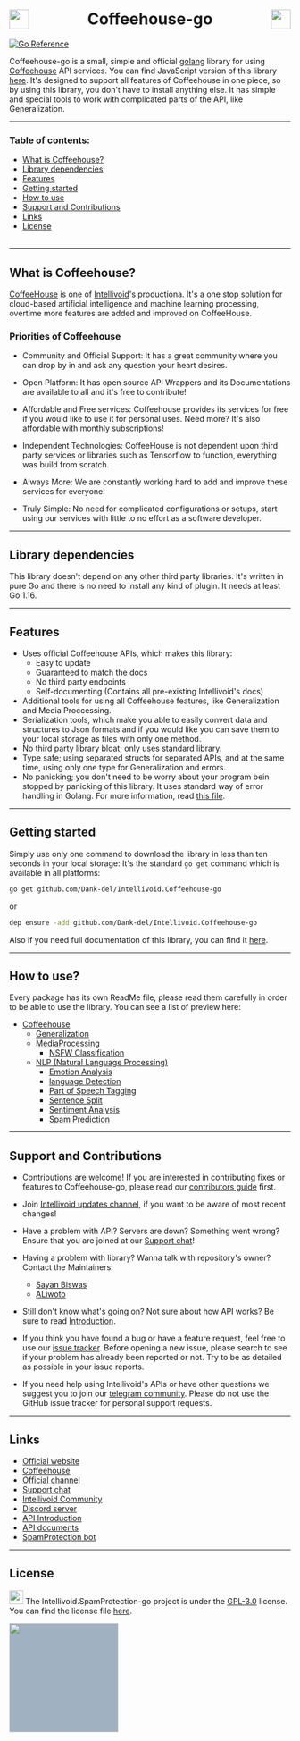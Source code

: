 <!--
	This file is part of Intellivoid.Coffeehouse-go (https://github.com/Dank-del/Intellivoid.Coffeehouse-go).
	Copyright (c) 2021 Sayan Biswas, ALiwoto.

	This program is free software: you can redistribute it and/or modify
	it under the terms of the GNU General Public License as published by
	the Free Software Foundation, version 3.

	This program is distributed in the hope that it will be useful, but
	WITHOUT ANY WARRANTY; without even the implied warranty of
	MERCHANTABILITY or FITNESS FOR A PARTICULAR PURPOSE. See the GNU
	General Public License for more details.

	You should have received a copy of the GNU General Public License
	along with this program. If not, see <http://www.gnu.org/licenses/>.

	
-->

# <h1 align="middle"> <img src="https://coffeehouse.intellivoid.net/assets/favicon/favicon-194x194.png" width="35px" align="left"></img> Coffeehouse-go <img src="https://intellivoid.net/assets/favicon/android-chrome-192x192.png" width="35px" align="right"></img> </h1>

[![Go Reference](https://pkg.go.dev/badge/github.com/Dank-del/Intellivoid.Coffeehouse-go.svg)](https://pkg.go.dev/github.com/Dank-del/Intellivoid.Coffeehouse-go)


Coffeehouse-go is a small, simple and official [golang](https://go.dev) library for using [Coffeehouse](coffeehouse.intellivoid.net) API services.
You can find JavaScript version of this library [here](https://github.com/intellivoid/CoffeeHouse-JavaScript-API-Wrapper).
It's designed to support all features of Coffeehouse in one piece, so by using this library, you don't have to install anything else.
It has simple and special tools to work with complicated parts of the API, like Generalization.

<hr/>

### Table of contents:
 * [What is Coffeehouse?](#What-is-Coffeehouse)
 * [Library dependencies](#library-dependencies)
 * [Features](#features)
 * [Getting started](#getting-started)
 * [How to use](#how-to-use)
 * [Support and Contributions](#support-and-contributions)
 * [Links](#links)
 * [License](#license)


 <img align="middle" src="https://raw.githubusercontent.com/aliwoto/aliwoto/main/resources/798246901916499998.gif" width="350px" height="4px" ></img>

<hr/>

## What is Coffeehouse?
[CoffeeHouse](https://coffeehouse.intellivoid.net) is one of [Intellivoid](intellivoid.net)'s productiona. It's a one stop solution for cloud-based artificial intelligence and machine learning processing, overtime more features are added and improved on CoffeeHouse.

### Priorities of Coffeehouse
- Community and Official Support: It has a great community where you can drop by in and ask any question your heart desires.

- Open Platform: It has open source API Wrappers and its Documentations are available to all and it's free to contribute!

- Affordable and Free services: Coffeehouse provides its services for free if you would like to use it for personal uses. Need more? It's also affordable with monthly subscriptions!

- Independent Technologies: CoffeeHouse is not dependent upon third party services or libraries such as Tensorflow to function, everything was build from scratch.

- Always More: We are constantly working hard to add and improve these services for everyone!

- Truly Simple: No need for complicated configurations or setups, start using our services with little to no effort as a software developer.

<hr/>

## Library dependencies
This library doesn't depend on any other third party libraries.
It's written in pure Go and there is no need to install any kind of plugin.
It needs at least Go 1.16.

<hr/>

## Features

- Uses official Coffeehouse APIs, which makes this library:
   - Easy to update
   - Guaranteed to match the docs
   - No third party endpoints
   - Self-documenting (Contains all pre-existing Intellivoid's docs)
- Additional tools for using all Coffeehouse features, like Generalization and Media Proccessing.
- Serialization tools, which make you able to easily convert data and structures to Json formats and if you would like you can save them to your local storage as files with only one method.
- No third party library bloat; only uses standard library.
- Type safe; using separated structs for separated APIs, and at the same time, using only one type for Generalization and errors.
- No panicking; you don't need to be worry about your program bein stopped by panicking of this library. It uses standard way of error handling in Golang. For more information, read [this file](CODESTYLE.md).

<hr/>

## Getting started
Simply use only one command to download the library in less than ten seconds in your local storage:
It's the standard `go get` command which is available in all platforms:

```bash
go get github.com/Dank-del/Intellivoid.Coffeehouse-go
```
or
```bash
dep ensure -add github.com/Dank-del/Intellivoid.Coffeehouse-go
```

Also if you need full documentation of this library, you can find it [here](https://pkg.go.dev/github.com/Dank-del/Intellivoid.Coffeehouse-go).

<hr/>

## How to use?

Every package has its own ReadMe file, please read them carefully in order to be able to use the library.
You can see a list of preview here:
- [Coffeehouse](coffeehouse/README.md)
   - [Generalization](coffeehouse/generalization/README.md)
   - [MediaProcessing](coffeehouse/mediaProcessing/README.md)
      - [NSFW Classification](coffeehouse/classificationNSFW/README.md)
   - [NLP (Natural Language Processing)](coffeehouse/nlp/README.md)
       - [Emotion Analysis](coffeehouse/emotionAnalysis/README.md)
       - [language Detection](coffeehouse/langDetect/README.md)
       - [Part of Speech Tagging](coffeehouse/posTagging/README.md)
       - [Sentence Split](coffeehouse/sentenceSplit/README.md)
       - [Sentiment Analysis](coffeehouse/sentimentAnalysis/README.md)
       - [Spam Prediction](coffeehouse/spamPrediction/README.md)

<hr/>

## Support and Contributions
 * Contributions are welcome! If you are interested in contributing fixes or features to Coffeehouse-go, please read our [contributors guide](CONTRIBUTING.md) first.

 * Join [Intellivoid updates channel](https://t.me/Intellivoid), if you want to be aware of most recent changes!

 * Have a problem with API? Servers are down? Something went wrong? Ensure that you are joined at our [Support chat](https://t.me/IntellivoidDiscussions)!

 * Having a problem with library? Wanna talk with repository's owner? Contact the Maintainers:
    - [Sayan Biswas](https://t.me/dank_as_fuck)
    - [ALiwoto](https://t.me/Falling_inside_the_Black)

 * Still don't know what's going on? Not sure about how API works? Be sure to read [Introduction](https://docs.intellivoid.net/coffeehouse/v1/introduction).

 * If you think you have found a bug or have a feature request, feel free to use our [issue tracker](https://github.com/Dank-del/Intellivoid.Coffeehouse-go/issues). Before opening a new issue, please search to see if your problem has already been reported or not.  Try to be as detailed as possible in your issue reports.
 
 * If you need help using Intellivoid's APIs or have other questions we suggest you to join our [telegram community](https://t.me/IntellivoidCommunity).  Please do not use the GitHub issue tracker for personal support requests.

<hr/>

## Links

 * [Official website](https://intellivoid.net)
 * [Coffeehouse](https://coffeehouse.intellivoid.net)
 * [Official channel](https://t.me/Intellivoid)
 * [Support chat](https://t.me/IntellivoidDiscussions)
 * [Intellivoid Community](https://t.me/IntellivoidCommunity)
 * [Discord server](https://discord.gg/euNkxEKPJb)
 * [API Introduction](https://docs.intellivoid.net/spamprotection/introduction)
 * [API documents](https://docs.intellivoid.net/spamprotection/v1/lookup)
 * [SpamProtection bot](https://t.me/SpamProtectionBot)

<hr/>

## License

<img src="https://raw.githubusercontent.com/aliwoto/aliwoto/main/resources/Something_that_looks_like_Diamond.png" width="25px"></img> The Intellivoid.SpamProtection-go project is under the [GPL-3.0](https://opensource.org/licenses/GPL-3.0) license. You can find the license file [here](LICENSE).


<img src="https://intellivoid.net/assets/media/TextLogo2.svg" width="195px" style="background-color:#a0b1c1">
